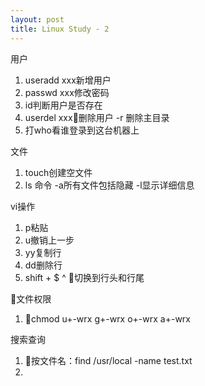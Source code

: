 ```yaml
---
layout: post
title: Linux Study - 2
---
```


用户

1. useradd xxx新增用户
2. passwd xxx修改密码
3. id判断用户是否存在
4. userdel xxx删除用户  -r 删除主目录
5. 打who看谁登录到这台机器上

文件
1. touch创建空文件
2. ls 命令 -a所有文件包括隐藏 -l显示详细信息

vi操作
1. p粘贴
2. u撤销上一步
3. yy复制行
4. dd删除行
5. shift + $ ^ 切换到行头和行尾

文件权限
1. chmod u+-wrx g+-wrx o+-wrx a+-wrx

搜索查询
1. 按文件名：find /usr/local -name test.txt
2. 